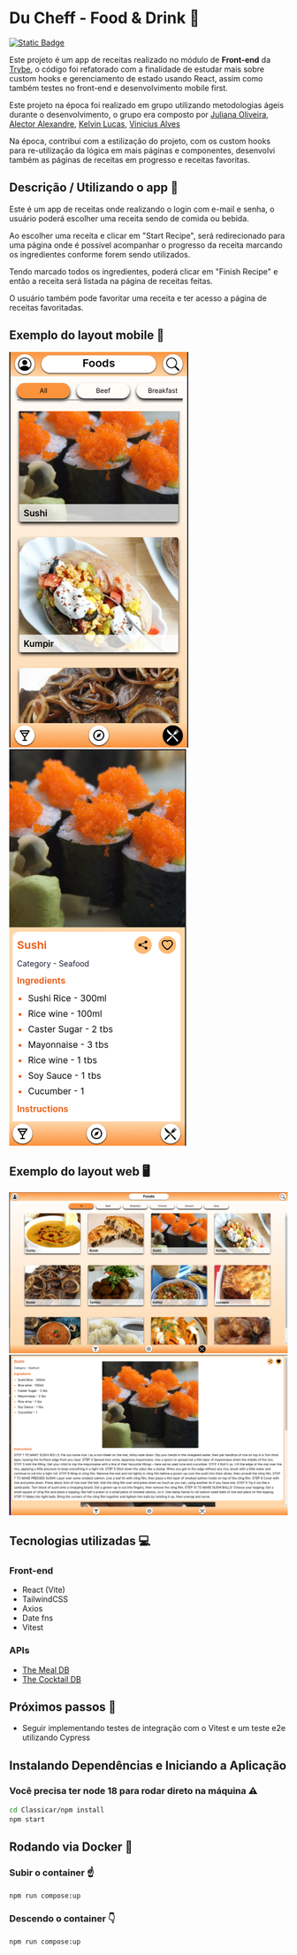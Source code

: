 # Du Cheff - Food & Drink :spaghetti:
[![Static Badge](https://img.shields.io/badge/Licence-MIT-orange)](https://github.com/HalisterFernando/app-de-receitas/blob/main/LICENSE)


Este projeto é um app de receitas realizado no módulo de **Front-end** da [Trybe](https://www.betrybe.com/?utm_source=trybe.com.br), o código foi refatorado com a finalidade de estudar mais sobre custom hooks e gerenciamento de estado usando React, assim como também testes no front-end e desenvolvimento mobile first. 

Este projeto na época foi realizado em grupo utilizando metodologias ágeis durante o desenvolvimento, o grupo era composto por [Juliana Oliveira](https://github.com/jsfoliveira), [Alector Alexandre](https://github.com/AlectorAlexander), [Kelvin Lucas](https://github.com/klaolp), [Vinicius Alves](https://github.com/ViniiAlves)

Na época, contribui com a estilização do projeto, com os custom hooks para re-utilização da lógica em mais páginas e componentes, desenvolvi também as páginas de receitas em progresso e receitas favoritas.

## Descrição / Utilizando o app :mag_right:

Este é um app de receitas onde realizando o login com e-mail e senha, o usuário poderá escolher uma receita sendo de comida ou bebida.

Ao escolher uma receita e clicar em "Start Recipe", será redirecionado para uma página onde é possível acompanhar o progresso da receita marcando os ingredientes conforme forem sendo utilizados. 

Tendo marcado todos os ingredientes, poderá clicar em "Finish Recipe" e então a receita será listada na página de receitas feitas.

O usuário também pode favoritar uma receita e ter acesso a página de receitas favoritadas.

## Exemplo do layout mobile :iphone:

![Foods](https://github.com/HalisterFernando/app-de-receitas/blob/main/src/assets/foods-sm.png) ![Recipe](https://github.com/HalisterFernando/app-de-receitas/blob/main/src/assets/recipe-sm.png)

## Exemplo do layout web 🖥️

![Foods](https://github.com/HalisterFernando/app-de-receitas/blob/main/src/assets/foods-lg.png) ![Recipe](https://github.com/HalisterFernando/app-de-receitas/blob/main/src/assets/recipe-lg.png)

## Tecnologias utilizadas :computer:


### Front-end

* React (Vite)
* TailwindCSS
* Axios
* Date fns
* Vitest

### APIs
* [The Meal DB](https://www.themealdb.com/)
* [The Cocktail DB](https://www.thecocktaildb.com/)

## Próximos passos :hammer:

* Seguir implementando testes de integração com o Vitest e um teste e2e utilizando Cypress

## Instalando Dependências e Iniciando a Aplicação
### Você precisa ter node 18 para rodar direto na máquina :warning:

```bash
cd Classicar/npm install
npm start
```
## Rodando via Docker :whale:
### Subir o container :point_up:
```bash
npm run compose:up 
``` 
### Descendo o container :point_down:
```bash
npm run compose:up 
```







